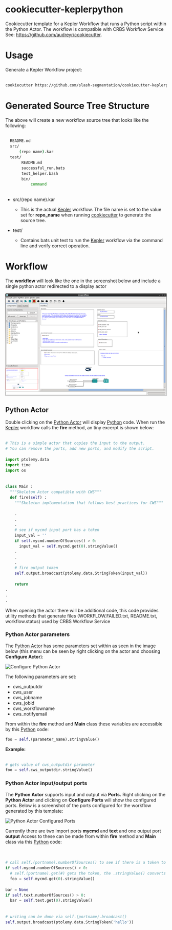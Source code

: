 [kepler]: https://kepler-project.org/
[cookiecutter]: https://github.com/audreyr/cookiecutter
[python]: https://www.python.org/
[pythonactor]: https://kepler-project.org/developers/reference/python-and-kepler/?searchterm=token
cookiecutter-keplerpython
===========================

Cookiecutter template for a Kepler Workflow that runs a Python
script within the Python Actor. The workflow is compatible with CRBS
Workflow Service See:  https://github.com/audreyr/cookiecutter.


Usage
=====

Generate a Kepler Workflow project:

```Bash

cookiecutter https://github.com/slash-segmentation/cookiecutter-keplerpython

```

Generated Source Tree Structure
===============================

The above will create a new workflow source tree that looks like the following:

```Bash

  README.md
  src/
      (repo name).kar
  test/
       README.md
       successful_run.bats
       test_helper.bash
       bin/
           command
        
```

* src/(repo name).kar

  * This is the actual [Kepler][kepler] workflow.  The file name is set to the value set for **repo_name** when running [cookiecutter][cookiecutter] to generate the source tree. 

* test/

  * Contains bats unit test to run the [Kepler][kepler] workflow via the command line and verify correct operation.


Workflow
========

The **workflow** will look like the one in the screenshot below and include a single python actor redirected to a display actor

![Workflow](images/pythonworkflow.png)

## Python Actor


Double clicking on the [Python Actor][pythonactor] will display [Python][python] code.  When run the [Kepler][kepler] workflow calls the **fire** method, an tiny excerpt is shown below:

```Python

# This is a simple actor that copies the input to the output.
# You can remove the ports, add new ports, and modify the script.

import ptolemy.data
import time
import os


class Main :
  """Skeleton Actor compatible with CWS"""
  def fire(self) :
    """Skeleton implementation that follows best practices for CWS"""

    .
    .
    .
    # see if mycmd input port has a token
    input_val = ''
    if self.mycmd.numberOfSources() > 0:
      input_val = self.mycmd.get(0).stringValue()
    .
    .
    .
    # fire output token
    self.output.broadcast(ptolemy.data.StringToken(input_val))

    return
.
.
.
```

When opening the actor there will be additional code, this code provides utility methods that generate files (WORKFLOW.FAILED.txt, README.txt, workflow.status) used by CRBS Workflow Service

### Python Actor parameters

The [Python Actor][pythonactor] has some parameters set within as seen in the image below (this menu can be seen by right clicking on the actor and choosing **Configure Actor**):       

![Configure Python Actor](pythonactorconfigure.png)

The following parameters are set:

* cws_outputdir
* cws_user
* cws_jobname
* cws_jobid
* cws_workflowname
* cws_notifyemail

From within the **fire** method and **Main** class these variables are accessible by this [Python][python] code:

```python
foo = self.(parameter_name).stringValue()
```

**Example:**

```python

# gets value of cws_outputdir parameter 
foo = self.cws_outputdir.stringValue()

```

### Python Actor input/output ports

The **Python Actor** supports input and output via **Ports.** Right clicking on the **Python Actor** and clicking on **Configure Ports** will show the configured ports.  Below is a screenshot of the ports configured for the workflow generated by this template:

![Python Actor Configured Ports](pythonconfigureports.png) 

Currently there are two import ports **mycmd** and **text** and one output port **output**
Access to these can be made from within **fire** method and **Main** class via this [Python][python] code:

```python


# call self.(portname).numberOfSources() to see if there is a token to retrieve
if self.mycmd.numberOfSources() > 0:
  # self.(portname).get(#) gets the token, the .stringValue() converts it to a string
  foo = self.mycmd.get(0).stringValue()

bar = None
if self.text.numberOfSources() > 0:
  bar = self.text.get(0).stringValue()


# writing can be done via self.(portname).broadcast()
self.output.broadcast(ptolemy.data.StringToken('hello'))

```
